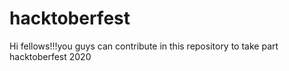 # hacktoberfest
Hi fellows!!!you guys can contribute in this repository to take part hacktoberfest 2020
